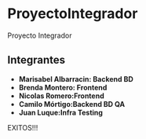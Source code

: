 # ProyectoIntegrador
Proyecto Integrador

## Integrantes

- **Marisabel Albarracin: Backend BD**
- **Brenda Montero: Frontend**
- **Nicolas Romero:Frontend**
- **Camilo Mórtigo:Backend BD QA**
- **Juan Luque:Infra Testing**

EXITOS!!!

